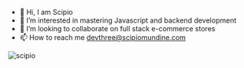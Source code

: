 - 👋 Hi, I am Scipio
- 👀 I’m interested in mastering Javascript and backend development
- 💞️ I’m looking to collaborate on full stack e-commerce stores
- 📫 How to reach me devthree@scipiomundine.com

<!---
serratusakiphat/serratusakiphat is a ✨ special ✨ repository because its `README.md` (this file) appears on your GitHub profile.
You can click the Preview link to take a look at your changes.
--->
![scipio](https://user-images.githubusercontent.com/100849803/187920758-c47d9048-ce87-4d30-8ea7-d96e02426b1e.png)
